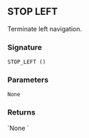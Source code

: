 ## STOP LEFT

Terminate left navigation.


### Signature

`STOP_LEFT ()`


### Parameters

`None`


### Returns

\`None
\`